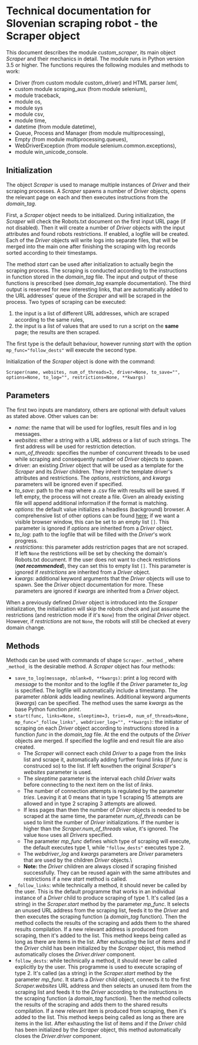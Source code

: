 # Technical documentation for Slovenian scraping robot - the Scraper object
This document describes the module _custom_scraper_, its main object _Scraper_ and their mechanics in detail. The module runs in Python 
version 3.5 or higher. The functions requires the following modules and methods to work:
 * Driver (from custom module custom_driver) and HTML parser _lxml_,
 * custom module scraping_aux (from module selenium),
 * module traceback,
 * module os,
 * module sys
 * module csv,
 * module time,
 * datetime (from module datetime),
 * Queue, Process and Manager (from module multiprocessing),
 * Empty (from module multiprocessing.queues),
 * WebDriverException (from module selenium.common.exceptions),
 * module win_unicode_console.

## Initialization
The object _Scraper_ is used to manage multiple instances of _Driver_ and their scraping processes. A _Scraper_ spawns a number of 
_Driver_ objects, opens the relevant page on each and then executes instructions from the _domain_tag_. 

First, a _Scraper_ object needs
to be initialized. During initialization, the _Scraper_ will check the Robots.txt document on the first input URL page (if not 
disabled). Then it will create a number of _Driver_ objects with the input attributes and found robots restrictions. If enabled, a 
logfile will be created. Each of the _Driver_ objects will write logs into separate files, that will be merged into the main one after 
finishing the scraping with log records sorted according to their timestamps.

The method _start_ can be used after initialization to actually begin the scraping process. The scraping is conducted according to the 
instructions in function stored in the _domain_tag_ file. The input and output of these functions is prescribed (see _domain_tag_ 
example documentation). The third output is reserved for new interesting links, that are automatically added to the URL addresses' 
queue of the _Scraper_ and will be scraped in the process. Two types of scraping can be executed:
  1. the input is a list of different URL addresses, which are scraped according to the same rules,
  2. the input is a list of values that are used to run a script on the **same** page; the results are then scraped.

The first type is the default behaviour, however running _start_ with the option `mp_func="follow_dests"` will execute the second type.

Initialization of the _Scraper_ object is done with the command:
```
Scraper(name, websites, num_of_threads=3, driver=None, to_save="", options=None, to_log="", restrictions=None, **kwargs)
```

## Parameters
The first two inputs are mandatory, others are optional with default values as stated above. Other values can be:
 * _name_: the name that will be used for logfiles, result files and in log messages.
 * _websites_: either a string with a URL address or a list of such strings. The first address will be used for restriction detection.
 * _num_of_threads_: specifies the number of concurrent threads to be used while scraping and consequently number od _Driver_ objects 
 to spawn.
 * driver: an existing _Driver_ object that will be used as a template for the _Scraper_ and its _Driver_ children. They inherit the 
 template driver's attributes and restrictions. The _options_, _restrictions_, and _kwargs_ parameters will be ignored even if 
 specified.
 * _to_save_: path to the map where a .csv file with results will be saved. If left empty, the process will not create a file. Given an
 already existing file will append additional information if the format is matching.
 * _options_: the default value initializes a headless (background) browser. A comprehensive list of other options can be found 
 [here](https://www.selenium.dev/selenium/docs/api/py/webdriver_firefox/selenium.webdriver.firefox.options.html); if we want a visible
 browser window, this can be set to an empty list `[]`. This parameter is ignored if _options_ are inherited from a _Driver_ object.
 * _to_log_: path to the logfile that will be filled with the _Driver_'s work progress.
 * _restrictions_: this parameter adds restriction pages that are not scraped. If left `None` the restrictions will be set by checking
 the domain's Robots.txt document. If the user does not want to check restrictions (__*not recommended*__), they can set this to empty
 list `[]`. This parameter is ignored if _restrictions_ are inherited from a _Driver_ object.
 * _kwargs_: additional keyword arguments that the _Driver_ objects will use to spawn. See the _Driver_ object documentation for more.
  These parameters are ignored if _kwargs_ are inherited from a _Driver_ object.

When a previously defined _Driver_ object is introduced into the _Scraper_ initialization, the initialization will skip the robots check
and just assume the restrictions (and restriction mode if it's `None`) from the original _Driver_ object. However, if _restrictions_ are
not `None`, the robots will still be checked at every domain change.

## Methods
Methods can be used with commands of shape `Scraper._method_`, where `_method_` is the desirable method. A _Scraper_ object has four 
methods:
 * `save_to_log(message, nblank=0, **kwargs)`: print a log record with _message_ to the monitor and to the logfile if the _Driver_ 
 parameter _to_log_ is specified. The logfile will automatically include a timestamp. The parameter _nblank_ adds leading newlines. 
 Additional keyword arguments (_kwargs_) can be specified. The method uses the same _kwargs_ as the base Python function _print_.
 * `start(func, links=None, sleeptime=3, tries=0, num_of_threads=None, mp_func="_follow_links", webdriver_log="", **kwargs)`: the initiator of scraping on each _Driver_ object according to instructions stored in a function _func_ in the _domain_tag_ 
 file. At the end the outputs of the _Driver_ objects are merged. If specified the logfile and end result file are also created. 
   * The _Scraper_ will connect each child _Driver_ to a page from the _links_ list and scrape it, automatically adding further found
   links (if _func_ is construced so) to the list. If left `None`then the original _Scraper_'s _websites_ parameter is used.
   * The _sleeptime_ parameter is the interval each child _Driver_ waits before connecting to the next item on the list of _links_.
   * The number of connection attempts is regulated by the parameter _tries_. Leaving it at 0 means that in type 1 scraping 15 attempts
   are allowed and in type 2 scraping 3 attempts are allowed.
   * If less pages than then the number of _Driver_ objects is needed to be scraped at the same time, the parameter _num_of_threads_ 
   can be used to limit the number of _Driver_ initializations. If the number is higher than the _Scraper.num_of_threads_ value, it's 
   ignored. The value `None` uses all _Drivers_ specified.
   * The parameter _mp_func_ defines which type of scraping will execute, the default executes type 1, while `"follow_dests"` executes 
   type 2.
   * The _webdriver_log_ and _kwargs_ parameters are _Driver_ parameters that are used by the children _Driver_ objects.\
    * **Note:** the _Driver_ children are always closed if scraping finished successfully. They can be reused again with the same 
    attributes and restrictions if a new _start_ method is called.
 * `_follow_links`: while technically a method, it should never be called by the user. This is the default programme that works in an 
 individual instance of a _Driver_ child to produce scraping of type 1. It's called (as a string) in the _Scraper.start_ method by the 
 parameter _mp_func_. It selects an unused URL address from the scraping list, feeds it to the _Driver_ and then executes the scraping 
 function (a _domain_tag_ function). Then the method collects the results of the scraping and adds them to the shared results 
 compilation. If a new relevant address is produced from scraping, then it's added to the list. This method keeps being called as long 
 as there are items in the list. After exhausting the list of items and if the _Driver_ child has been initialized by the _Scraper_ 
 object, this method automatically closes the _Driver.driver_ component. 
 * `follow_dests`: while technically a method, it should never be called explicitly by the user. This programme is used to execute 
 scraping of type 2. It's called (as a string) in the _Scraper.start_ method by the parameter _mp_func_. It starts a _Driver_ child 
 object, connects it to the first _Scraper.websites_ URL address and then selects an unused item from the scraping list and feeds it to 
 the _Driver_ according to the instructions in the scraping function (a _domain_tag_ function). Then the method collects the results of 
 the scraping and adds them to the shared results compilation. If a new relevant item is produced from scraping, then it's added to 
 the list. This method keeps being called as long as there are items in the list. After exhausting the list of items and if the
 _Driver_ child has been initialized by the _Scraper_ object, this method automatically closes the _Driver.driver_ component. 
